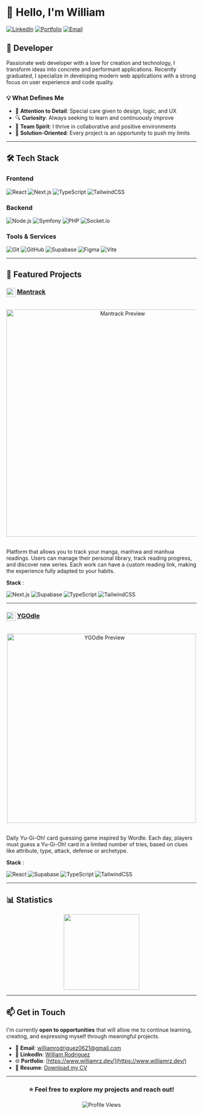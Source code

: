 # 👋 Hello, I'm William

[![LinkedIn](https://img.shields.io/badge/LinkedIn-0077B5?style=for-the-badge&logo=linkedin&logoColor=white)](https://www.linkedin.com/in/william-rodriguez-6588b1207)
[![Portfolio](https://img.shields.io/badge/Portfolio-000000?style=for-the-badge&logo=vercel&logoColor=white)](https://www.williamrz.dev/)
[![Email](https://img.shields.io/badge/Email-D14836?style=for-the-badge&logo=gmail&logoColor=white)](mailto:williamrodriguez0621@gmail.com)

## 🚀 Developer

Passionate web developer with a love for creation and technology, I transform ideas into concrete and performant applications. Recently graduated, I specialize in developing modern web applications with a strong focus on user experience and code quality.

### 💡 What Defines Me

- 🎨 **Attention to Detail**: Special care given to design, logic, and UX
- 🔍 **Curiosity**: Always seeking to learn and continuously improve
- 🤝 **Team Spirit**: I thrive in collaborative and positive environments
- 🎯 **Solution-Oriented**: Every project is an opportunity to push my limits

---

## 🛠️ Tech Stack

### Frontend
![React](https://img.shields.io/badge/React-20232A?style=for-the-badge&logo=react&logoColor=61DAFB)
![Next.js](https://img.shields.io/badge/Next.js-000000?style=for-the-badge&logo=next.js&logoColor=white)
![TypeScript](https://img.shields.io/badge/TypeScript-007ACC?style=for-the-badge&logo=typescript&logoColor=white)
![TailwindCSS](https://img.shields.io/badge/Tailwind_CSS-38B2AC?style=for-the-badge&logo=tailwind-css&logoColor=white)

### Backend
![Node.js](https://img.shields.io/badge/Node.js-339933?style=for-the-badge&logo=node.js&logoColor=white)
![Symfony](https://img.shields.io/badge/Symfony-000000?style=for-the-badge&logo=symfony&logoColor=white)
![PHP](https://img.shields.io/badge/PHP-777BB4?style=for-the-badge&logo=php&logoColor=white)
![Socket.io](https://img.shields.io/badge/Socket.io-010101?style=for-the-badge&logo=socket.io&logoColor=white)

### Tools & Services
![Git](https://img.shields.io/badge/Git-F05032?style=for-the-badge&logo=git&logoColor=white)
![GitHub](https://img.shields.io/badge/GitHub-181717?style=for-the-badge&logo=github&logoColor=white)
![Supabase](https://img.shields.io/badge/Supabase-3ECF8E?style=for-the-badge&logo=supabase&logoColor=white)
![Figma](https://img.shields.io/badge/Figma-F24E1E?style=for-the-badge&logo=figma&logoColor=white)
![Vite](https://img.shields.io/badge/Vite-646CFF?style=for-the-badge&logo=vite&logoColor=white)

---

## 🎯 Featured Projects

### <img src="https://raw.githubusercontent.com/RzWilliam/Portfolio_2025/main/src/assets/logos/mantrack.webp" width="24" height="24" style="vertical-align: middle;"> [Mantrack](https://www.mantrack.app/)

<br>
<div align="center">
<img src="https://raw.githubusercontent.com/RzWilliam/Portfolio_2025/main/src/assets/projects/mantrack.webp" alt="Mantrack Preview" width="600">
</div>
<br>

Platform that allows you to track your manga, manhwa and manhua readings. Users can manage their personal library, track reading progress, and discover new series. Each work can have a custom reading link, making the experience fully adapted to your habits.

**Stack** :

![Next.js](https://img.shields.io/badge/Next.js-000000?style=for-the-badge&logo=next.js&logoColor=white)
![Supabase](https://img.shields.io/badge/Supabase-3ECF8E?style=for-the-badge&logo=supabase&logoColor=white)
![TypeScript](https://img.shields.io/badge/TypeScript-007ACC?style=for-the-badge&logo=typescript&logoColor=white)
![TailwindCSS](https://img.shields.io/badge/Tailwind_CSS-38B2AC?style=for-the-badge&logo=tailwind-css&logoColor=white)

---

### <img src="https://raw.githubusercontent.com/RzWilliam/Portfolio_2025/main/src/assets/logos/ygodle.webp" width="24" height="24" style="vertical-align: middle;"> [YGOdle](https://www.ygodle.net)
<br>
<div align="center">
<img src="https://raw.githubusercontent.com/RzWilliam/Portfolio_2025/main/src/assets/projects/ygodle.webp" alt="YGOdle Preview" width="500px">
</div>
<br>

Daily Yu-Gi-Oh! card guessing game inspired by Wordle. Each day, players must guess a Yu-Gi-Oh! card in a limited number of tries, based on clues like attribute, type, attack, defense or archetype.

**Stack** :

![React](https://img.shields.io/badge/React-20232A?style=for-the-badge&logo=react&logoColor=61DAFB)
![Supabase](https://img.shields.io/badge/Supabase-3ECF8E?style=for-the-badge&logo=supabase&logoColor=white)
![TypeScript](https://img.shields.io/badge/TypeScript-007ACC?style=for-the-badge&logo=typescript&logoColor=white)
![TailwindCSS](https://img.shields.io/badge/Tailwind_CSS-38B2AC?style=for-the-badge&logo=tailwind-css&logoColor=white)

---

## 📊 Statistics

<div align="center">
  <!-- <img src="https://github-readme-stats.vercel.app/api?username=RzWilliam&show_icons=true&theme=radical&hide_border=true&bg_color=0D1117&title_color=F85D7F&icon_color=F8D866" height="200"/> -->
  <img src="https://github-readme-streak-stats.herokuapp.com/?user=RzWilliam&theme=radical&hide_border=true&background=0D1117&ring=F85D7F&fire=F8D866&currStreakLabel=F85D7F" height="200"/>
</div>

---



## 📫 Get in Touch

I'm currently **open to opportunities** that will allow me to continue learning, creating, and expressing myself through meaningful projects.

- 📧 **Email**: [williamrodriguez0621@gmail.com](mailto:williamrodriguez0621@gmail.com)
- 💼 **LinkedIn**: [William Rodriguez](https://www.linkedin.com/in/william-rodriguez-6588b1207)
- 🌐 **Portfolio**: [https://www.williamrz.dev/](https://www.williamrz.dev/)
- 📄 **Resume**: [Download my CV](https://www.williamrz.dev/CV_William_Rodriguez.pdf)

---

<div align="center">
  
### ⭐ Feel free to explore my projects and reach out!

![Profile Views](https://komarev.com/ghpvc/?username=RzWilliam&color=F85D7F&style=for-the-badge)

</div>
